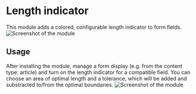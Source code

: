 # Length indicator
This module adds a colored, configurable length indicator to form fields.
![Screenshot of the module](https://user-images.githubusercontent.com/1248214/33081292-4b60461c-ceda-11e7-943d-10120cdca725.png)


## Usage
After installing the module, manage a form display (e.g. from the content type: article) and
turn on the length indicator for a compatible field. You can choose an area of optimal length and a tolerance, 
which will be added and substracted to/from the optimal boundaries.
![Screenshot of the module](https://user-images.githubusercontent.com/1248214/33081291-4b4232c6-ceda-11e7-8486-ec11f6fa3d30.png)